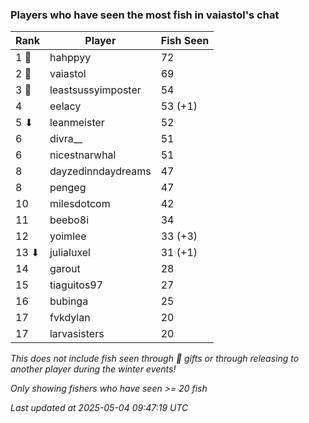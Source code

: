 ### Players who have seen the most fish in vaiastol's chat
| Rank | Player | Fish Seen |
|------|--------|-----------|
| 1 🥇  | hahppyy  | 72 |
| 2 🥈  | vaiastol  | 69 |
| 3 🥉  | leastsussyimposter  | 54 |
| 4  | eelacy  | 53 (+1) |
| 5 ⬇ | leanmeister  | 52 |
| 6  | divra__  | 51 |
| 6  | nicestnarwhal  | 51 |
| 8  | dayzedinndaydreams  | 47 |
| 8  | pengeg  | 47 |
| 10  | milesdotcom  | 42 |
| 11  | beebo8i  | 34 |
| 12  | yoimlee  | 33 (+3) |
| 13 ⬇ | julialuxel  | 31 (+1) |
| 14  | garout  | 28 |
| 15  | tiaguitos97  | 27 |
| 16  | bubinga  | 25 |
| 17  | fvkdylan  | 20 |
| 17  | larvasisters  | 20 |

_This does not include fish seen through 🎁 gifts or through releasing to another player during the winter events!_

_Only showing fishers who have seen >= 20 fish_

_Last updated at 2025-05-04 09:47:19 UTC_